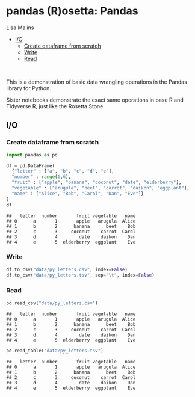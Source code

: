 pandas (R)osetta: Pandas
================
Lisa Malins

- [I/O](#io)
  - [Create dataframe from scratch](#create-dataframe-from-scratch)
  - [Write](#write)
  - [Read](#read)

 

This is a demonstration of basic data wrangling operations in the Pandas
library for Python.

Sister notebooks demonstrate the exact same operations in base R and
Tidyverse R, just like the Rosetta Stone.

## I/O

### Create dataframe from scratch

``` python
import pandas as pd

df = pd.DataFrame(
  {"letter" : ["a", "b", "c", "d", "e"],
  "number" : range(1,6),
  "fruit" : ["apple", "banana", "coconut", "date", "elderberry"],
  "vegetable" : ["arugula", "beet", "carrot", "daikon", "eggplant"],
  "name" : ["Alice", "Bob", "Carol", "Dan", "Eve"]}
)
df
```

    ##   letter  number       fruit vegetable   name
    ## 0      a       1       apple   arugula  Alice
    ## 1      b       2      banana      beet    Bob
    ## 2      c       3     coconut    carrot  Carol
    ## 3      d       4        date    daikon    Dan
    ## 4      e       5  elderberry  eggplant    Eve

### Write

``` python
df.to_csv("data/py_letters.csv", index=False)
df.to_csv("data/py_letters.tsv", sep="\t", index=False)
```

### Read

``` python
pd.read_csv("data/py_letters.csv")
```

    ##   letter  number       fruit vegetable   name
    ## 0      a       1       apple   arugula  Alice
    ## 1      b       2      banana      beet    Bob
    ## 2      c       3     coconut    carrot  Carol
    ## 3      d       4        date    daikon    Dan
    ## 4      e       5  elderberry  eggplant    Eve

``` python
pd.read_table("data/py_letters.tsv")
```

    ##   letter  number       fruit vegetable   name
    ## 0      a       1       apple   arugula  Alice
    ## 1      b       2      banana      beet    Bob
    ## 2      c       3     coconut    carrot  Carol
    ## 3      d       4        date    daikon    Dan
    ## 4      e       5  elderberry  eggplant    Eve
